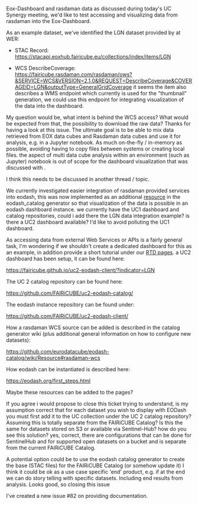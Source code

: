 Eox-Dashboard and rasdaman data
as discussed during today's UC Synergy meeting, we'd like to test accessing and visualizing data from rasdaman into the Eox-Dashboard.

As an example dataset, we've identified the LGN dataset provided by at WER:
- STAC Record: https://stacapi.eoxhub.fairicube.eu/collections/index/items/LGN
- WCS DescribeCoverage: https://fairicube.rasdaman.com/rasdaman/ows?&SERVICE=WCS&VERSION=2.1.0&REQUEST=DescribeCoverage&COVERAGEID=LGN&outputType=GeneralGridCoverage it seems the item also describes a WMS endpoint which currently is used for the "thumbnail" generation, we could use this endpoint for integrating visualization of the data into the dashboard.

My question would be, what intent is behind the WCS access? What would be expected from that, the possibility to download the raw data? Thanks for having a look at this issue. The ultimate goal is to be able to mix data retrieved from EOX data cubes and Rasdaman data cubes and use it for analysis, e.g. in a Jupyter notebook. As much on-the-fly / in-memory as possible, avoiding having to copy files between systems or creating local files.  the aspect of multi data cube analysis within an environment (such as Jupyter) notebook is out of scope for the dashboard visualization that was discussed with .
I think this needs to be discussed in another thread / topic.

We currently investigated easier integration of rasdaman provided services into eodash, this was now implemented as an additional [resource](https://github.com/eurodatacube/eodash-catalog/wiki/Resource) in the eodash_catalog generator so that visualization of the data is possible in an eodash dashboard instance.  we currently have the UC1 dashboard and catalog repositories, could i add there the LGN data integration example? is there a UC2 dashboard available? I'd like to avoid polluting the UC1 dashboard.

As accessing data from external Web Services or APIs is a fairly general task, I'm wondering if we shouldn't create a dedicated dashboard for this as an example, in addition provide a short tutorial under our [RTD pages](https://fairicube.readthedocs.io/en/latest/). a UC2 dashboard has been setup, it can be found here:
https://fairicube.github.io/uc2-eodash-client/?indicator=LGN
The UC 2 catalog repository can be found here:
https://github.com/FAIRiCUBE/uc2-eodash-catalog/
The eodash instance repository can be found under:
https://github.com/FAIRiCUBE/uc2-eodash-client/

How a rasdaman WCS source can be added is described in the catalog generator wiki (plus additional general information on how to configure new datasets):
https://github.com/eurodatacube/eodash-catalog/wiki/Resource#rasdaman-wcs
How eodash can be instantiated is described here:
https://eodash.org/first_steps.html
Maybe these resources can be added to the pages?

If you agree i would propose to close this ticket trying to understand, is my assumption correct that for each dataset you wish to display with EODash you must first add it to the UC collection under the UC 2 catalog repository? Assuming this is totally separate from the FAIRiCUBE Catalog? Is this the same for datasets stored on S3 or available via Sentinel-Hub? how do you see this solution? yes, correct, there are configurations that can be done for SentinelHub and for supported open datasets on a bucket and is separate from the current FAIRiCUBE Catalog. 
A potential option could be to use the eodash catalog generator to create the base (STAC files) for the FAIRiCUBE Catalog (or somehow update it) I think it could be ok as a use case specific 'end' product, e.g. if at the end we can do story telling with specific datasets. Including end results from analysis. Looks good, so closing this issue
I've created a new issue #82 on providing documentation.